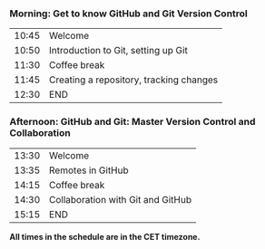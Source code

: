 <div class="row">
  <div class="col-md-6">
    <h3>Morning: Get to know GitHub and Git Version Control </h3>
    <table class="table table-striped">
      <tr> <td>10:45</td> <td>Welcome</td> </tr>
      <tr> <td>10:50</td> <td>Introduction to Git, setting up Git </td> </tr>
      <tr> <td>11:30</td> <td>Coffee break</td> </tr>
      <tr> <td>11:45</td> <td>Creating a repository, tracking changes</td> </tr>
      <tr> <td>12:30</td>  <td>END</td> </tr>
    </table>
  </div>
  <div class="col-md-6">
    <h3>Afternoon: GitHub and Git: Master Version Control and Collaboration</h3>
    <table class="table table-striped">
      <tr> <td>13:30</td>  <td>Welcome</td> </tr>
      <tr> <td>13:35</td>  <td>Remotes in GitHub</td> </tr>
      <tr> <td>14:15</td>  <td>Coffee break</td> </tr>
      <tr> <td>14:30</td>  <td>Collaboration with Git and GitHub</td> </tr>
      <tr> <td>15:15</td>  <td>END</td> </tr>
    </table>
  </div>
</div>

<p><b>All times in the schedule are in the CET timezone.</b></p>

